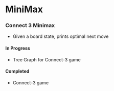 # MiniMax

### Connect 3 Minimax
- Given a board state, prints optimal next move

#### In Progress
- Tree Graph for Connect-3 game

#### Completed
 - Connect-3 game

